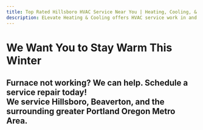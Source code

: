 ```yaml
---
title: Top Rated Hillsboro HVAC Service Near You | Heating, Cooling, & Furnace Repair
description: ELevate Heating & Cooling offers HVAC service work in and around the Hillsboro area. Call us today to schedule.
---
```


# We Want You to Stay Warm This Winter 

## Furnace not working? We can help. Schedule a service repair today! <br>We service Hillsboro, Beaverton, and the surrounding greater Portland Oregon Metro Area.
